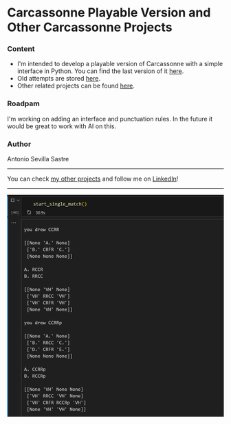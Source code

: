 # Carcassonne Playable Version and Other Carcassonne Projects

### Content
- I'm intended to develop a playable version of Carcassonne with a simple interface in Python. You can find the last version of it [here](https://github.com/asevillasastre/Carcassonne/blob/main/carcassonne-last-version.ipynb).
- Old attempts are stored [here](https://github.com/asevillasastre/Carcassonne/tree/main/carcassonne-old-versions).
- Other related projects can be found [here](https://github.com/asevillasastre/Carcassonne/tree/main/other-carcassonne-projects).

### Roadpam
I'm working on adding an interface and punctuation rules. In the future it would be great to work with AI on this.

### Author
Antonio Sevilla Sastre

-----------------------------------------------------------------------------

You can check [my other projects](https://github.com/asevillasastre?tab=repositories) and follow me on [LinkedIn](https://www.linkedin.com/in/asevillasastre/)!

-----------------------------------------------------------------------------

![alt text](https://github.com/asevillasastre/Carcassonne/blob/main/images/basic-playing-interface-19-12-23.png?raw=true)
